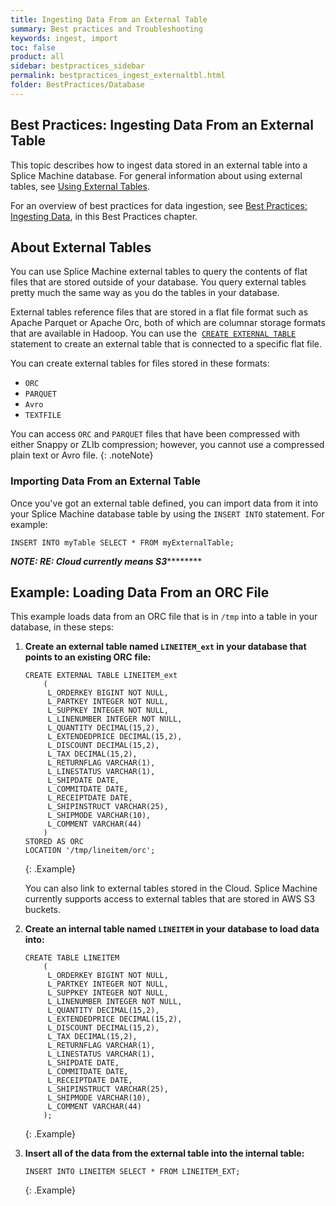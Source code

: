 ```yaml
---
title: Ingesting Data From an External Table
summary: Best practices and Troubleshooting
keywords: ingest, import
toc: false
product: all
sidebar: bestpractices_sidebar
permalink: bestpractices_ingest_externaltbl.html
folder: BestPractices/Database
---
```

<section>
<div class="TopicContent" data-swiftype-index="true" markdown="1">

# ﻿Best Practices: Ingesting Data From an External Table

This topic describes how to ingest data stored in an external table into a Splice Machine database. For general information about using external tables, see [Using External Tables](developers_fundamentals_externaltables.html).

For an overview of best practices for data ingestion, see [Best Practices: Ingesting Data](bestpractices_ingest_overview.html), in this Best Practices chapter.

## About External Tables

You can use Splice Machine external tables to query the contents of flat
files that are stored outside of your database. You query external
tables pretty much the same way as you do the tables in your database.

External tables reference files that are stored in a flat file format
such as Apache Parquet or Apache Orc, both of which are columnar storage
formats that are available in Hadoop. You can use the &nbsp;[`CREATE EXTERNAL
TABLE`](sqlref_statements_createexternaltable.html) statement to create
an external table that is connected to a specific flat file.

You can create external tables for files stored in these formats:
* `ORC`
* `PARQUET`
* `Avro`
* `TEXTFILE`

You can access `ORC` and `PARQUET` files that have been compressed with
either Snappy or ZLIb compression; however, you cannot use a compressed
plain text or Avro file.
{: .noteNote}

### Importing Data From an External Table

Once you've got an external table defined, you can import data from it into your Splice Machine database table by using the `INSERT INTO` statement. For example:

```
INSERT INTO myTable SELECT * FROM myExternalTable;
```

***********NOTE: RE: Cloud currently means S3*******************

## Example: Loading Data From an ORC File

This example loads data from an ORC file that is in `/tmp` into a table in your database, in these steps:

1.  __Create an external table named `LINEITEM_ext` in your database that points to an existing ORC file:__

    ```
    CREATE EXTERNAL TABLE LINEITEM_ext
        (
         L_ORDERKEY BIGINT NOT NULL,
         L_PARTKEY INTEGER NOT NULL,
         L_SUPPKEY INTEGER NOT NULL,
         L_LINENUMBER INTEGER NOT NULL,
         L_QUANTITY DECIMAL(15,2),
         L_EXTENDEDPRICE DECIMAL(15,2),
         L_DISCOUNT DECIMAL(15,2),
         L_TAX DECIMAL(15,2),
         L_RETURNFLAG VARCHAR(1),
         L_LINESTATUS VARCHAR(1),
         L_SHIPDATE DATE,
         L_COMMITDATE DATE,
         L_RECEIPTDATE DATE,
         L_SHIPINSTRUCT VARCHAR(25),
         L_SHIPMODE VARCHAR(10),
         L_COMMENT VARCHAR(44)
        )
    STORED AS ORC
    LOCATION '/tmp/lineitem/orc';
    ```
    {: .Example}

    You can also link to external tables stored in the Cloud. Splice Machine currently supports access to external tables that are stored in AWS S3 buckets.

2.  __Create an internal table named `LINEITEM` in your database to load data into:__

    ```
    CREATE TABLE LINEITEM
        (
         L_ORDERKEY BIGINT NOT NULL,
         L_PARTKEY INTEGER NOT NULL,
         L_SUPPKEY INTEGER NOT NULL,
         L_LINENUMBER INTEGER NOT NULL,
         L_QUANTITY DECIMAL(15,2),
         L_EXTENDEDPRICE DECIMAL(15,2),
         L_DISCOUNT DECIMAL(15,2),
         L_TAX DECIMAL(15,2),
         L_RETURNFLAG VARCHAR(1),
         L_LINESTATUS VARCHAR(1),
         L_SHIPDATE DATE,
         L_COMMITDATE DATE,
         L_RECEIPTDATE DATE,
         L_SHIPINSTRUCT VARCHAR(25),
         L_SHIPMODE VARCHAR(10),
         L_COMMENT VARCHAR(44)
        );
    ```
    {: .Example}

3. __Insert all of the data from the external table into the internal table:__

    ```
    INSERT INTO LINEITEM SELECT * FROM LINEITEM_EXT;
    ```
    {: .Example}

</div>
</section>
